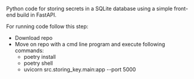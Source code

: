 Python code for storing secrets in a SQLite database using a simple front-end build in FastAPI.

For running code follow this step:
- Download repo
- Move on repo with a cmd line program and execute following commands:
    - poetry install
    - poetry shell
    - uvicorn src.storing_key.main:app --port 5000
